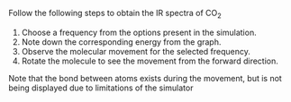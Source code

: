 Follow the following steps to obtain the IR spectra of CO<sub>2</sub>

1. Choose a frequency from the options present in the simulation.
2. Note down the corresponding energy from the graph.
3. Observe the molecular movement for the selected frequency.
4. Rotate the molecule to see the movement from the forward direction.

Note that the bond between atoms exists during the movement, but is not being displayed due to limitations of the simulator
